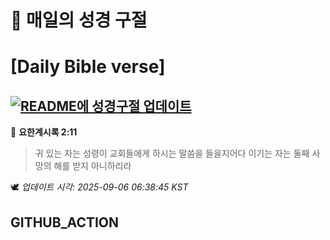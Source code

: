 # 🙏 매일의 성경 구절
# [Daily Bible verse]
## [![README에 성경구절 업데이트](https://github.com/DONGSUKA/first_test/actions/workflows/update-readme-bible.yml/badge.svg)](https://github.com/DONGSUKA/first_test/actions/workflows/update-readme-bible.yml)
<!-- START_BIBLE_VERSE -->
📖 **요한계시록 2:11**
> 귀 있는 자는 성령이 교회들에게 하시는 말씀을 들을지어다 이기는 자는 둘째 사망의 해를 받지 아니하리라

🕊️ _업데이트 시각: 2025-09-06 06:38:45 KST_
  <!-- END_BIBLE_VERSE -->
## GITHUB_ACTION
